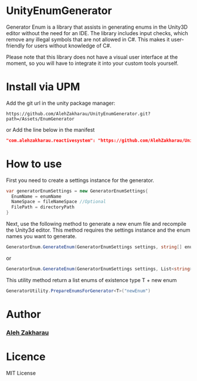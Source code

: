 # UnityEnumGenerator

Generator Enum is a library that assists in generating enums in the Unity3D editor without the need for an IDE. The library includes input checks, which remove any illegal symbols that are not allowed in C#. This makes it user-friendly for users without knowledge of C#.

Please note that this library does not have a visual user interface at the moment, so you will have to integrate it into your custom tools yourself.

# Install via UPM 
Add the git url in the unity package manager:
```Http
https://github.com/AlehZakharau/UnityEnumGenerator.git?path=/Assets/EnumGenerator
```
or 
Add the line below in the manifest
```Json
"com.alehzakharau.reactivesystem": "https://github.com/AlehZakharau/UnityEnumGenerator.git?path=/Assets/EnumGenerator",
```

# How to use

First you need to create a settings instance for the generator.
```c#
var generatorEnumSettings = new GeneratorEnumSettings{
  EnumName = enumName
  NameSpace = fileNameSpace //Optional
  FilePath = directoryPath
}
```

Next, use the following method to generate a new enum file and recompile the Unity3d editor. 
This method requires the settings instance and the enum names you want to generate.
```c#
GeneratorEnum.GenerateEnum(GeneratorEnumSettings settings, string[] enumNames)
```
or
```c#
GeneratorEnum.GenerateEnum(GeneratorEnumSettings settings, List<string> enumNames)
```

This utility method return a list<string> enums of existence type T + new enum
```c#
GeneratorUtility.PrepareEnumsForGenerator<T>("newEnum")
```

# Author
### [Aleh Zakharau](https://zakharau.notion.site/Aleh-Zakharau-3823f9989352415c8901a81c84681f07)

# Licence
MIT License
